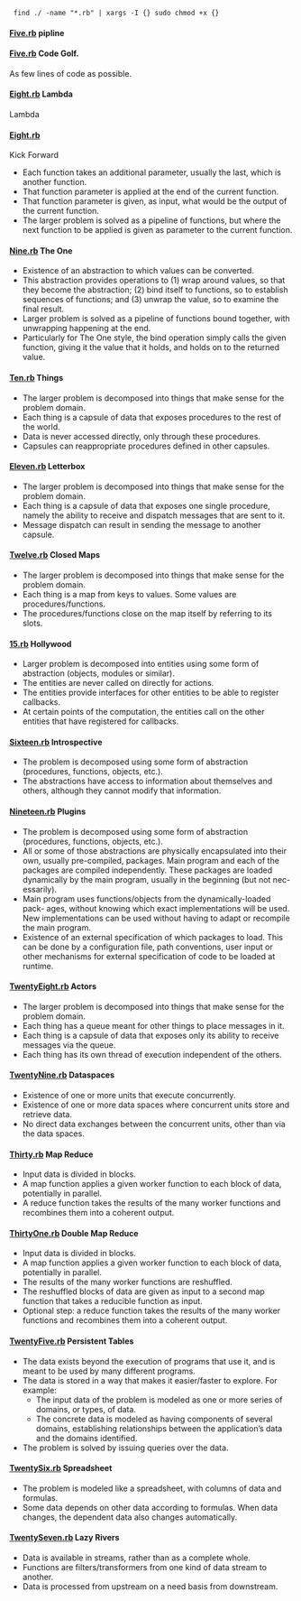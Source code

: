 ```shell
 find ./ -name "*.rb" | xargs -I {} sudo chmod +x {}
```



#### [Five.rb](./week2/Five.rb) pipline

#### [Five.rb](./week2/Six.rb) Code Golf.
 As few lines of code as possible.
#### [Eight.rb](./week3/Seven.py) Lambda
Lambda
#### [Eight.rb](./week3/Eight.rb)
 Kick Forward
- Each function takes an additional parameter, usually the last, which is another function.
- That function parameter is applied at the end of the current function.
- That function parameter is given, as input, what would be the output of the current function.
- The larger problem is solved as a pipeline of functions, but where the next function to be applied is given as parameter to the current function.

#### [Nine.rb](./week3/Nine.rb) The One
- Existence of an abstraction to which values can be converted.
- This abstraction provides operations to (1) wrap around values, so that they become the abstraction; (2) bind itself to functions, so to establish sequences of functions; and (3) unwrap the value, so to examine the final result.
- Larger problem is solved as a pipeline of functions bound together, with unwrapping happening at the end.
- Particularly for The One style, the bind operation simply calls the given function, giving it the value that it holds, and holds on to the returned value.

#### [Ten.rb](./week4/Ten.rb) Things
- The larger problem is decomposed into things that make sense for the problem domain.
- Each thing is a capsule of data that exposes procedures to the rest of the world.
- Data is never accessed directly, only through these procedures.
- Capsules can reappropriate procedures defined in other capsules.

#### [Eleven.rb](./week4/Eleven.rb) Letterbox
- The larger problem is decomposed into things that make sense for the problem domain.
- Each thing is a capsule of data that exposes one single procedure, namely the ability to receive and dispatch messages that are sent to it.
- Message dispatch can result in sending the message to another capsule.

#### [Twelve.rb](./week4/Twelve-1.rb) Closed Maps
- The larger problem is decomposed into things that make sense for the problem domain.
- Each thing is a map from keys to values. Some values are procedures/functions.
- The procedures/functions close on the map itself by referring to its slots.


#### [15.rb](./week4/Fourteen-1.rb) Hollywood

- Larger problem is decomposed into entities using some form of abstraction (objects, modules or similar).
- The entities are never called on directly for actions.
- The entities provide interfaces for other entities to be able to register callbacks.
- At certain points of the computation, the entities call on the other entities that have registered for callbacks.

#### [Sixteen.rb](./week5/Sixteen.rb) Introspective
- The problem is decomposed using some form of abstraction (procedures, functions, objects, etc.).
- The abstractions have access to information about themselves and others, although they cannot modify that information.

#### [Nineteen.rb](./week5/Nineteen.rb) Plugins

- The problem is decomposed using some form of abstraction (procedures, functions, objects, etc.).
- All or some of those abstractions are physically encapsulated into their own, usually pre-compiled, packages. Main program and each of the packages are compiled independently. These packages are loaded dynamically by the main program, usually in the beginning (but not nec- essarily).
- Main program uses functions/objects from the dynamically-loaded pack- ages, without knowing which exact implementations will be used. New implementations can be used without having to adapt or recompile the main program.
- Existence of an external specification of which packages to load. This can be done by a configuration file, path conventions, user input or other mechanisms for external specification of code to be loaded at runtime.

#### [TwentyEight.rb](./week6/TwentyEight.rb) Actors
- The larger problem is decomposed into things that make sense for the problem domain.
- Each thing has a queue meant for other things to place messages in it.
- Each thing is a capsule of data that exposes only its ability to receive messages via the queue.
- Each thing has its own thread of execution independent of the others.

#### [TwentyNine.rb](./week6/TwentyNine.rb) Dataspaces
- Existence of one or more units that execute concurrently.
- Existence of one or more data spaces where concurrent units store and retrieve data.
- No direct data exchanges between the concurrent units, other than via the data spaces.

#### [Thirty.rb](./week6/Thirty.rb) Map Reduce

- Input data is divided in blocks.
- A map function applies a given worker function to each block of data, potentially in parallel.
- A reduce function takes the results of the many worker functions and recombines them into a coherent output.

#### [ThirtyOne.rb](./week6/ThirtyOne.rb) Double Map Reduce

- Input data is divided in blocks.
- A map function applies a given worker function to each block of data, potentially in parallel.
- The results of the many worker functions are reshuffled.
- The reshuffled blocks of data are given as input to a second map function that takes a reducible function as input.
- Optional step: a reduce function takes the results of the many worker functions and recombines them into a coherent output.

#### [TwentyFive.rb](./week7/TwentyFive.rb) Persistent Tables

- The data exists beyond the execution of programs that use it, and is meant to be used by many different programs.
- The data is stored in a way that makes it easier/faster to explore. For example:
   - The input data of the problem is modeled as one or more series of domains, or types, of data.
   - The concrete data is modeled as having components of several domains, establishing relationships between the application’s data and the domains identified.
- The problem is solved by issuing queries over the data.


#### [TwentySix.rb](./week7/TwentySix.rb) Spreadsheet
- The problem is modeled like a spreadsheet, with columns of data and formulas.
- Some data depends on other data according to formulas. When data changes, the dependent data also changes automatically.

#### [TwentySeven.rb](./week7/TwentySeven.rb) Lazy Rivers

- Data is available in streams, rather than as a complete whole.
- Functions are filters/transformers from one kind of data stream to another.
- Data is processed from upstream on a need basis from downstream.